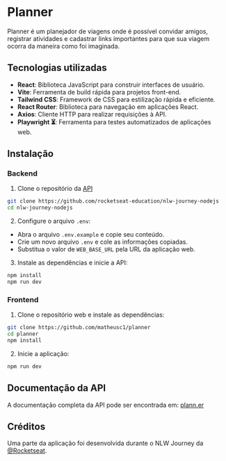 # Planner

Planner é um planejador de viagens onde é possível convidar amigos, registrar atividades e cadastrar links importantes para que sua viagem ocorra da maneira como foi imaginada.

## Tecnologias utilizadas

- **React**: Biblioteca JavaScript para construir interfaces de usuário.
- **Vite**: Ferramenta de build rápida para projetos front-end.
- **Tailwind CSS**: Framework de CSS para estilização rápida e eficiente.
- **React Router**: Biblioteca para navegação em aplicações React.
- **Axios**: Cliente HTTP para realizar requisições à API.
- **Playwright ⏳**: Ferramenta para testes automatizados de aplicações web.

## Instalação

### Backend

1. Clone o repositório da [API](https://github.com/rocketseat-education/nlw-journey-nodejs)

```sh
git clone https://github.com/rocketseat-education/nlw-journey-nodejs
cd nlw-journey-nodejs
```

2. Configure o arquivo `.env`:

- Abra o arquivo `.env.example` e copie seu conteúdo.
- Crie um novo arquivo `.env` e cole as informações copiadas.
- Substitua o valor de `WEB_BASE_URL` pela URL da aplicação web.

3. Instale as dependências e inicie a API:

```sh
npm install
npm run dev
```

### Frontend

1. Clone o repositório web e instale as dependências:

```sh
git clone https://github.com/matheusc1/planner
cd planner
npm install
```

2. Inicie a aplicação:
```sh
npm run dev
```

## Documentação da API

A documentação completa da API pode ser encontrada em: [plann.er](https://github.com/rocketseat-education/nlw-journey-nodejs)

## Créditos

Uma parte da aplicação foi desenvolvida durante o NLW Journey da [@Rocketseat](https://github.com/Rocketseat).